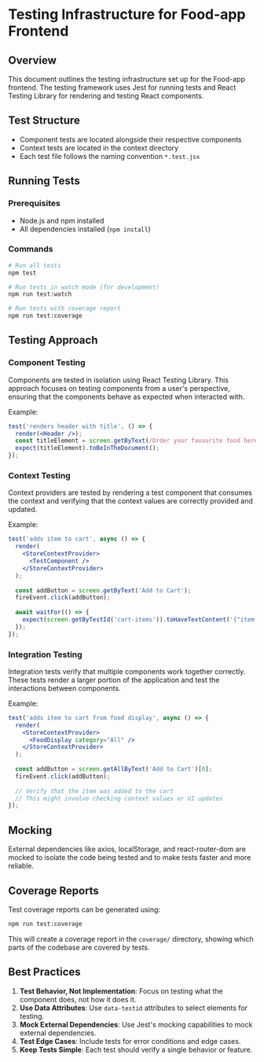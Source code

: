 # Testing Infrastructure for Food-app Frontend

## Overview

This document outlines the testing infrastructure set up for the Food-app frontend. The testing framework uses Jest for running tests and React Testing Library for rendering and testing React components.

## Test Structure

- Component tests are located alongside their respective components
- Context tests are located in the context directory
- Each test file follows the naming convention `*.test.jsx`

## Running Tests

### Prerequisites

- Node.js and npm installed
- All dependencies installed (`npm install`)

### Commands

```bash
# Run all tests
npm test

# Run tests in watch mode (for development)
npm run test:watch

# Run tests with coverage report
npm run test:coverage
```

## Testing Approach

### Component Testing

Components are tested in isolation using React Testing Library. This approach focuses on testing components from a user's perspective, ensuring that the components behave as expected when interacted with.

Example:
```jsx
test('renders header with title', () => {
  render(<Header />);
  const titleElement = screen.getByText(/Order your favourite food here/i);
  expect(titleElement).toBeInTheDocument();
});
```

### Context Testing

Context providers are tested by rendering a test component that consumes the context and verifying that the context values are correctly provided and updated.

Example:
```jsx
test('adds item to cart', async () => {
  render(
    <StoreContextProvider>
      <TestComponent />
    </StoreContextProvider>
  );
  
  const addButton = screen.getByText('Add to Cart');
  fireEvent.click(addButton);
  
  await waitFor(() => {
    expect(screen.getByTestId('cart-items')).toHaveTextContent('{"item-1":1}');
  });
});
```

### Integration Testing

Integration tests verify that multiple components work together correctly. These tests render a larger portion of the application and test the interactions between components.

Example:
```jsx
test('adds item to cart from food display', async () => {
  render(
    <StoreContextProvider>
      <FoodDisplay category="All" />
    </StoreContextProvider>
  );
  
  const addButton = screen.getAllByText('Add to Cart')[0];
  fireEvent.click(addButton);
  
  // Verify that the item was added to the cart
  // This might involve checking context values or UI updates
});
```

## Mocking

External dependencies like axios, localStorage, and react-router-dom are mocked to isolate the code being tested and to make tests faster and more reliable.

## Coverage Reports

Test coverage reports can be generated using:

```bash
npm run test:coverage
```

This will create a coverage report in the `coverage/` directory, showing which parts of the codebase are covered by tests.

## Best Practices

1. **Test Behavior, Not Implementation**: Focus on testing what the component does, not how it does it.
2. **Use Data Attributes**: Use `data-testid` attributes to select elements for testing.
3. **Mock External Dependencies**: Use Jest's mocking capabilities to mock external dependencies.
4. **Test Edge Cases**: Include tests for error conditions and edge cases.
5. **Keep Tests Simple**: Each test should verify a single behavior or feature.